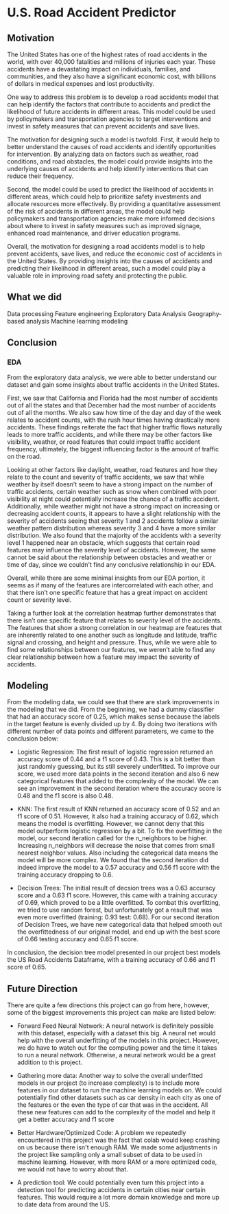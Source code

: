 # U.S. Road Accident Predictor
## Motivation

The United States has one of the highest rates of road accidents in the world, with over 40,000 fatalities and millions of injuries each year. These accidents have a devastating impact on individuals, families, and communities, and they also have a significant economic cost, with billions of dollars in medical expenses and lost productivity.

One way to address this problem is to develop a road accidents model that can help identify the factors that contribute to accidents and predict the likelihood of future accidents in different areas. This model could be used by policymakers and transportation agencies to target interventions and invest in safety measures that can prevent accidents and save lives.

The motivation for designing such a model is twofold. First, it would help to better understand the causes of road accidents and identify opportunities for intervention. By analyzing data on factors such as weather, road conditions, and road obstacles, the model could provide insights into the underlying causes of accidents and help identify interventions that can reduce their frequency.

Second, the model could be used to predict the likelihood of accidents in different areas, which could help to prioritize safety investments and allocate resources more effectively. By providing a quantitative assessment of the risk of accidents in different areas, the model could help policymakers and transportation agencies make more informed decisions about where to invest in safety measures such as improved signage, enhanced road maintenance, and driver education programs.

Overall, the motivation for designing a road accidents model is to help prevent accidents, save lives, and reduce the economic cost of accidents in the United States. By providing insights into the causes of accidents and predicting their likelihood in different areas, such a model could play a valuable role in improving road safety and protecting the public.

## What we did
Data processing
Feature engineering
Exploratory Data Analysis
Geography-based analysis
Machine learning modeling

## Conclusion
### EDA

From the exploratory data analysis, we were able to better understand our dataset and gain some insights about traffic accidents in the United States. 

First, we saw that California and Florida had the most number of accidents out of all the states and that December had the most number of accidents out of all the months. We also saw how time of the day and day of the week relates to accident counts, with the rush hour times having drastically more accidents. These findings reiterate the fact that higher traffic flows naturally leads to more traffic accidents, and while there may be other factors like visibility, weather, or road features that could impact traffic accident frequency, ultimately, the biggest influencing factor is the amount of traffic on the road. 

Looking at other factors like daylight, weather, road features and how they relate to the count and severity of traffic accidents, we saw that while weather by itself doesn’t seem to have a strong impact on the number of traffic accidents, certain weather such as snow when combined with poor visibility at night could potentially increase the chance of a traffic accident. Additionally, while weather might not have a strong impact on increasing or decreasing accident counts, it appears to have a slight relationship with the severity of accidents seeing that severity 1 and 2 accidents follow a similar weather pattern distribution whereas severity 3 and 4 have a more similar distribution. We also found that the majority of the accidents with a severity level 1 happened near an obstacle, which suggests that certain road features may influence the severity level of accidents. However, the same cannot be said about the relationship between obstacles and weather or time of day, since we couldn't find any conclusive relationship in our EDA. 

Overall, while there are some minimal insights from our EDA portion, it seems as if many of the features are intercorrelated with each other, and that there isn’t one specific feature that has a great impact on accident count or severity level. 

Taking a further look at the correlation heatmap further demonstrates that there isn’t one specific feature that relates to severity level of the accidents. The features that show a strong correlation in our heatmap are features that are inherently related to one another such as longitude and latitude, traffic signal and crossing, and height and pressure. Thus, while we were able to find some relationships between our features, we weren’t able to find any clear relationship between how a feature may impact the severity of accidents. 

## Modeling
From the modeling data, we could see that there are stark improvements in the modeling that we did. From the beginning, we had a dummy classifier that had an accuracy score of 0.25, which makes sense because the labels in the target feature is evenly divided up by 4. By doing two iterations with different number of data points and different parameters, we came to the conclusion below:

*   Logistic Regression: The first result of logistic regression returned an accuracy score of 0.44 and a f1 score of 0.43. This is a bit better than just randomly guessing, but its still severely underfitted. To improve our score, we used more data points in the second iteration and also 6 new categorical features that added to the complexity of the model. We can see an improvement in the second iteration where the accuracy score is 0.48 and the f1 score is also 0.48. 

*   KNN: The first result of KNN returned an accuracy score of 0.52 and an f1 score of 0.51. However, it also had a training accuracy of 0.62, which means the model is overfitting. However, we cannot deny that this model outperform logistic regression by a bit. To fix the overfitting in the model, our second iteration called for the n_neighbors to be higher. Increasing n_neighbors will decrease the noise that comes from small nearest neighbor values. Also including the categorical data means the model will be more complex. We found that the second iteration did indeed improve the model to a 0.57 accuracy and 0.56 f1 score with the training accuracy dropping to 0.6.

*   Decision Trees: The initial result of decsion trees was a 0.63 accuracy score and a 0.63 f1 score. However, this came with a training accuracy of 0.69, which proved to be a little overfitted. To combat this overfitting, we tried to use random forest, but unfortunately got a result that was even more overfitted (training: 0.93 test: 0.68). For our second iteration of Decision Trees, we have new categorical data that helped smooth out the overfittedness of our original model, and end up with the best score of 0.66 testing accuracy and 0.65 f1 score.

In conclusion, the decision tree model presented in our project best models the US Road Accidents Dataframe, with a training accuracy of 0.66 and f1 score of 0.65.

## Future Direction
There are quite a few directions this project can go from here, however, some of the biggest improvements this project can make are listed below:

*   Forward Feed Neural Network: A neural network is definitely possible with this dataset, especially with a dataset this big. A neural net would help with the overall underfitting of the models in this project. However, we do have to watch out for the computing power and the time it takes to run a neural network. Otherwise, a neural network would be a great addition to this project.

*   Gathering more data: Another way to solve the overall underfitted models in our project (to increase complexity) is to include more features in our dataset to run the machine learning models on. We could potentially find other datasets such as car density in each city as one of the features or the even the type of car that was in the accident. All these new features can add to the complexity of the model and help it get a better accuracy and f1 score

*   Better Hardware/Optimized Code: A problem we repeatedly encountered in this project was the fact that colab would keep crashing on us because there isn't enough RAM. We made some adjustments in the project like sampling only a small subset of data to be used in machine learning. However, with more RAM or a more optimized code, we would not have to worry about that.


*   A prediction tool: We could potentially even turn this project into a detection tool for predicting accidents in certain cities near certain features. This would require a lot more domain knowledge and more up to date data from around the US.







